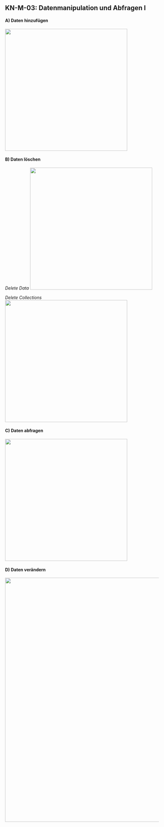 ## KN-M-03: Datenmanipulation und Abfragen I


#### A) Daten hinzufügen 

<img width="400" src="https://github.com/user-attachments/assets/bca5278d-1edb-4464-b3fb-2adffef9d2b0">

#### B) Daten löschen 

*Delete Data*
<img width="400" src="https://github.com/user-attachments/assets/ca826ee2-d004-465d-b471-cf92f3a9697b">


*Delete Collections*
<img width="400" src="https://github.com/user-attachments/assets/53ea0692-9b92-4e15-8192-696e1dc42ad0">


#### C) Daten abfragen 

<img width="400" src="https://github.com/user-attachments/assets/8b50550e-894b-417c-adc0-d3edee108a6e">


#### D) Daten verändern 

<img width="800" src="https://github.com/user-attachments/assets/c721ce84-f6b1-4c41-a29c-9ea1e3b86142">
